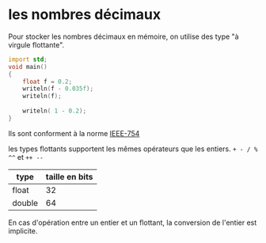 # les nombres décimaux

Pour stocker les nombres décimaux en mémoire, on utilise des type "à virgule flottante".

```D
import std;
void main()
{
    float f = 0.2;
    writeln(f - 0.035f);
    writeln(f);
        
    writeln( 1 - 0.2); 
}
```

Ils sont conforment à la norme [IEEE-754](https://standards.ieee.org/standard/754-2019.html)

les types flottants supportent les mêmes opérateurs que les entiers. `+ - / % ^^` et `++ --`


|  type | taille en bits  |
|---|---|
| float  |  32 |
| double  | 64   |

En cas d'opération entre un entier et un flottant, la conversion de l'entier est implicite.

